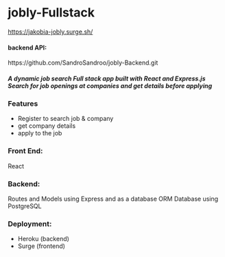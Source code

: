 # jobly-Fullstack

https://jakobia-jobly.surge.sh/

<h4>backend API:</h4>
https://github.com/SandroSandroo/jobly-Backend.git

<h5>A dynamic job search Full stack app built with React and Express.js Search for job openings at companies and get details before applying</h5>

<h3>Features</h3>
<ul>
<li>Register to search job & company </li>
<li>get company  details</li>
<li>apply to the job</li>
</ul>


<h3>Front End:</h3>
React

<h3>Backend:</h3>
Routes and Models using Express and as a database ORM Database using PostgreSQL

<h3>Deployment:</h3>
<ul>
<li>Heroku (backend)</li>
<li>Surge (frontend)</li>
</ul>



